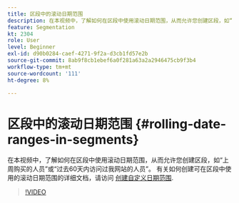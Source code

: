 ```yaml
---
title: 区段中的滚动日期范围
description: 在本视频中，了解如何在区段中使用滚动日期范围，从而允许您创建区段，如“上周购买的人员”或“过去60天内访问过我网站的人员”。
feature: Segmentation
kt: 2304
role: User
level: Beginner
exl-id: d90b0284-caef-4271-9f2a-d3cb1fd57e2b
source-git-commit: 8ab9f8cb1ebef6a0f281a63a2a2946475cb9f3b4
workflow-type: tm+mt
source-wordcount: '111'
ht-degree: 8%

---
```


# 区段中的滚动日期范围 {#rolling-date-ranges-in-segments}

在本视频中，了解如何在区段中使用滚动日期范围，从而允许您创建区段，如“上周购买的人员”或“过去60天内访问过我网站的人员”。 有关如何创建可在区段中使用的滚动日期范围的详细文档，请访问 [创建自定义日期范围](https://experienceleague.adobe.com/docs/analytics/analyze/analysis-workspace/components/calendar-date-ranges/custom-date-ranges.html?lang=zh-Hans).

>[!VIDEO](https://video.tv.adobe.com/v/25403/?quality=12&learn=on)
